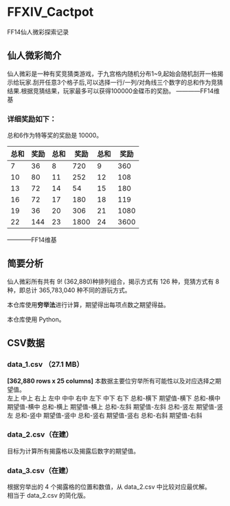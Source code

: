 # FFXIV_Cactpot
FF14仙人微彩探索记录

## 仙人微彩简介

仙人微彩是一种有奖竞猜类游戏，于九宫格内随机分布1~9,起始会随机刮开一格揭示给玩家.刮开任意3个格子后,可以选择一行/一列/对角线三个数字的总和作为竞猜结果.根据竞猜结果，玩家最多可以获得100000金碟币的奖励。 ————FF14维基

### 详细奖励如下：  

总和6作为特等奖的奖励是 10000。  

总和|奖励|总和|奖励|总和|奖励
---|---|---|---|---|---
7|36|8|720|9|360
10|80|11|252|12|108
13|72|14|54|15|180
16|72|17|180|18|119
19|36|20|306|21|1080
22|144|23|1800|24|3600

————FF14维基  


## 简要分析

仙人微彩所有共有 9! (362,880)种排列组合，揭示方式有 126 种，竞猜方式有 8 种，即总计 365,783,040 种不同的游玩方式。

本仓库使用**穷举法**进行计算，期望得出每项点数之期望得益。

本仓库使用 Python。

## CSV数据
### data_1.csv （27.1 MB）
**[362,880 rows x 25 columns]**
本数据主要位穷举所有可能性以及对应选择之期望值。  
左上  中上  右上  左中  中中  右中  左下  中下  右下  总和-横下  期望值-横下  总和-横中  期望值-横中  总和-横上  期望值-横上  总和-左斜  期望值-左斜  总和-竖左  期望值-竖左  总和-竖中  期望值-竖中  总和-竖右  期望值-竖右  总和-右斜  期望值-右斜  

### data_2.csv（在建）
目标为计算所有揭露格以及揭露后数字的期望值。

### data_3.csv（在建）
根据穷举出的 4 个揭露格的位置和数值，从 data_2.csv 中比较对应最优解。  
相当于 data_2.csv 的简化版。
